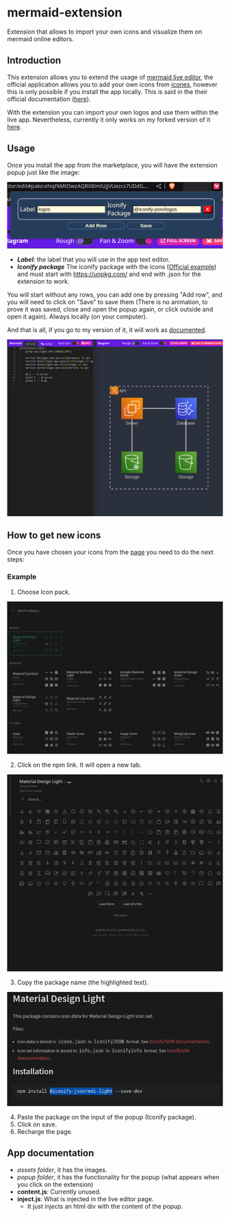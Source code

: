 # mermaid-extension
Extension that allows to import your own icons and visualize them on mermaid online editors.

## Introduction
This extension allows you to extend the usage of [mermaid live editor](https://mermaid.live/), the official application allows you to add your own icons from [icones](https://icones.js.org/), however this is only possible if you install the app locally. This is said in the their official documentation ([here](https://mermaid.js.org/config/icons.html)).

With the extension you can import your own logos and use them within the live app. Nevertheless, currently it only works on my forked version of it [here](https://noobtolinux.github.io/mermaid-live-editor/).

## Usage
Once you install the app from the marketplace, you will have the extension popup just like the image:

![PopupImage](./assets/ExtensionPopup.png)

* ***Label***: the label that you will use in the app text editor.
* ***Iconify package*** The iconify package with the icons ([Official example]('https://unpkg.com/@iconify-json/logos@1/icons.json')) and must start with https://unpkg.com/ and end with .json for the extension to work.

You will start without any rows, you can add one by pressing "Add row", and you will need to click on "Save" to save them (There is no animation, to prove it was saved, close and open the popup again, or click outside and open it again). Always locally (on your computer).

And that is all, if you go to my version of it, it will work as [documented](https://mermaid.js.org/syntax/architecture.html).

![LiveExample](./assets/ExampleLiveEditor.png)


## How to get new icons

Once you have chosen your icons from the [page](https://icones.js.org/) you need to do the next steps:

### Example

1. Choose Icon pack.

![Step1](./assets/ExampleStep1.png)

2. Click on the npm link. It will open a new tab.

![Step2](./assets/ExampleStep2.png)

3. Copy the package name (the highlighted text).

![Step3](./assets/ExampleStep3.png)

4. Paste the package on the input of the popup (Iconify package).
5. Click on save.
6. Recharge the page.


## App documentation

* *assets folder*, it has the images.
* *popup folder*, it has the functionality for the popup (what appears when you click on the extension)
* **content.js**: Currently unused.
* **inject.js**: What is injected in the live editor page.
  * It just injects an html div with the content of the popup.






